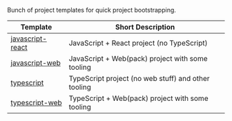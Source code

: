 Bunch of project templates for quick project bootstrapping.

| Template                            | Short Description                                   |
| ----------------------------------- | --------------------------------------------------- |
| [javascript-react](/javascript-web) | JavaScript + React project (no TypeScript)          |
| [javascript-web](/javascript-web)   | JavaScript + Web(pack) project with some tooling    |
| [typescript](typescript)            | TypeScript project (no web stuff) and other tooling |
| [typescript-web](typescript-web)    | TypeScript + Web(pack) project with some tooling    |
